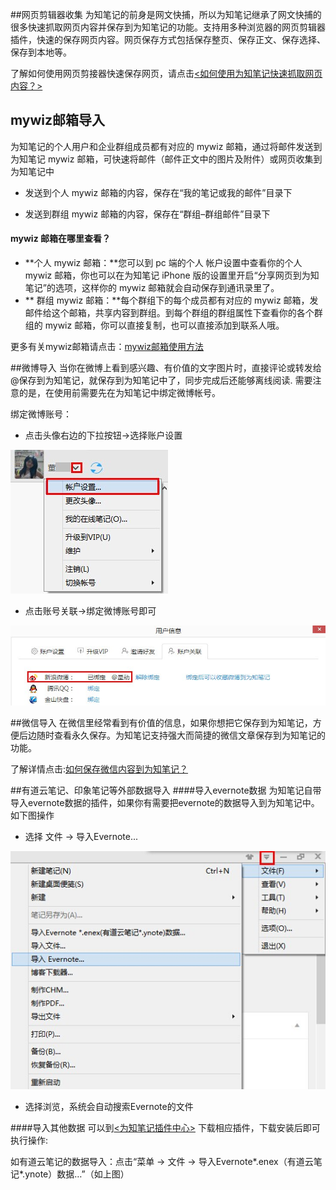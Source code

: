 
##网页剪辑器收集
为知笔记的前身是网文快捕，所以为知笔记继承了网文快捕的很多快速抓取网页内容并保存到为知笔记的功能。支持用多种浏览器的网页剪辑器插件，快速的保存网页内容。网页保存方式包括保存整页、保存正文、保存选择、保存到本地等。

了解如何使用网页剪接器快速保存网页，请点击[<如何使用为知笔记快速抓取网页内容？>](http://blog.wiz.cn/webclipping.html)

## mywiz邮箱导入
为知笔记的个人用户和企业群组成员都有对应的 mywiz 邮箱，通过将邮件发送到为知笔记 mywiz 邮箱，可快速将邮件（邮件正文中的图片及附件）或网页收集到为知笔记中
+ 发送到个人 mywiz 邮箱的内容，保存在“我的笔记或我的邮件”目录下

+ 发送到群组 mywiz 邮箱的内容，保存在“群组–群组邮件”目录下



#### mywiz 邮箱在哪里查看？

+  **个人 mywiz 邮箱：**您可以到 pc 端的个人 帐户设置中查看你的个人 mywiz 邮箱，你也可以在为知笔记 iPhone 版的设置里开启“分享网页到为知笔记”的选项，这样你的 mywiz 邮箱就会自动保存到通讯录里了。
+ ** 群组 mywiz 邮箱：**每个群组下的每个成员都有对应的 mywiz 邮箱，发邮件给这个邮箱，共享内容到群组。到每个群组的群组属性下查看你的各个群组的 mywiz 邮箱，你可以直接复制，也可以直接添加到联系人哦。

更多有关mywiz邮箱请点击：[mywiz邮箱使用方法](http://blog.wiz.cn/wiz-mywiz.html)

##微博导入
当你在微博上看到感兴趣、有价值的文字图片时，直接评论或转发给@保存到为知笔记，就保存到为知笔记中了，同步完成后还能够离线阅读. 需要注意的是，在使用前需要先在为知笔记中绑定微博帐号。

绑定微博账号：
+ 点击头像右边的下拉按钮->选择账户设置

![G1](img/G1.jpg)

+ 点击账号关联->绑定微博账号即可

![G2](img/G2.jpg)


##微信导入
在微信里经常看到有价值的信息，如果你想把它保存到为知笔记，方便后边随时查看永久保存。为知笔记支持强大而简捷的微信文章保存到为知笔记的功能。

了解详情点击:[如何保存微信内容到为知笔记？](http://blog.wiz.cn/wiz-wechat.html)


##有道云笔记、印象笔记等外部数据导入
####导入evernote数据
为知笔记自带导入evernote数据的插件，如果你有需要把evernote的数据导入到为知笔记中。如下图操作
+ 选择 文件 -> 导入Evernote...

![G3](img/G3.jpg)

+ 选择浏览，系统会自动搜索Evernote的文件


####导入其他数据
可以到[<为知笔记插件中心>](http://app.wiz.cn/ ) 下载相应插件，下载安装后即可执行操作:


如有道云笔记的数据导入：点击“菜单 -> 文件 -> 导入Evernote*.enex（有道云笔记*.ynote）数据…”（如上图）
